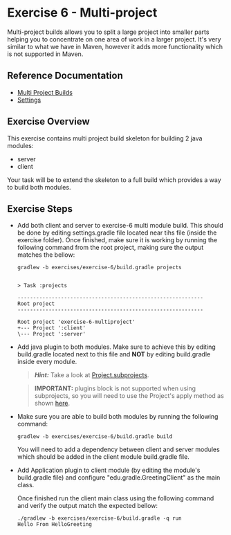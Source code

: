 # Exercise 6 - Multi-project

Multi-project builds allows you to split a large project into smaller parts helping you to concentrate on one area of work in a larger project.
It's very similar to what we have in Maven, however it adds more functionality which is not supported in Maven.

## Reference Documentation

- [Multi Project Builds](https://guides.gradle.org/creating-multi-project-builds/)
- [Settings](https://docs.gradle.org/current/dsl/org.gradle.api.initialization.Settings.html)

## Exercise Overview

This exercise contains multi project build skeleton for building 2 java modules:
* server
* client

Your task will be to extend the skeleton to a full build which provides a way to build both modules. 

## Exercise Steps

- Add both client and server to exercise-6 multi module build. This should be done by editing settings.gradle file located near tihs file (inside the exercise folder).
Once finished, make sure it is working by running the following command from the root project, making sure the output matches the bellow:

    ```
    gradlew -b exercises/exercise-6/build.gradle projects


    > Task :projects

    ------------------------------------------------------------
    Root project
    ------------------------------------------------------------

    Root project 'exercise-6-multiproject'
    +--- Project ':client'
    \--- Project ':server'
    ```

- Add java plugin to both modules. Make sure to achieve this by editing build.gradle located next to this file and **NOT** by editing build.gradle inside every module.

    >**_Hint:_** Take a look at [Project.subprojects](https://docs.gradle.org/current/javadoc/org/gradle/api/Project.html#subprojects-groovy.lang.Closure-).

    >**IMPORTANT:** plugins block is not supported when using subprojects, so you will need to use the Project's apply method as shown [here](https://docs.gradle.org/current/userguide/plugins.html#sec:subprojects_plugins_dsl).

- Make sure you are able to build both modules by running the following command:

    ``` gradlew -b exercises/exercise-6/build.gradle build ```

    You will need to add a dependency between client and server modules which should be added in the client module build.gradle file.

- Add Application plugin to client module (by editing the module's build.gradle file) and configure "edu.gradle.GreetingClient" as the main class. 

    Once finished run the client main class using the following command and verify the output match the expected bellow:

    ```
    ./gradlew -b exercises/exercise-6/build.gradle -q run
    Hello From HelloGreeting
    ``` 
    
